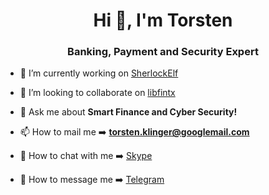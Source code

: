 <h1 align="center">Hi 👋, I'm Torsten</h1>
<h3 align="center">Banking, Payment and Security Expert</h3>

- 🔭 I’m currently working on [SherlockElf](https://github.com/iamtorsten/SherlockElf)

- 👯 I’m looking to collaborate on [libfintx](https://github.com/libfintx/libfintx)

- 💬 Ask me about **Smart Finance and Cyber Security!**

- 📫 How to mail me ➡️ **torsten.klinger@googlemail.com**

- 📩 How to chat with me ➡️ [Skype](https://join.skype.com/invite/ErVkPMTQZExQ)

- 💬 How to message me ➡️ [Telegram](https://t.me/iamtorsten)
